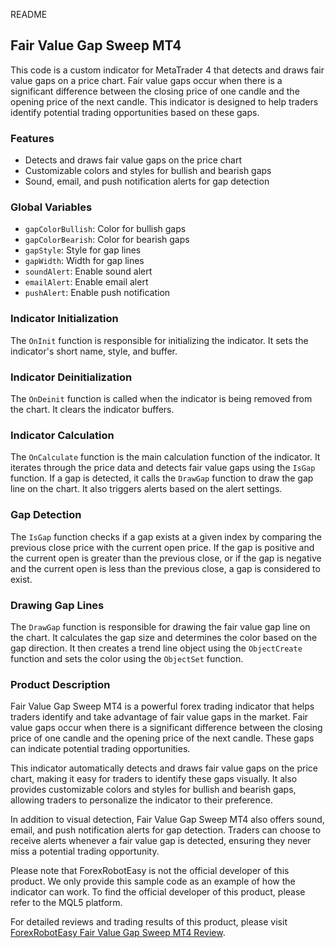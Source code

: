 README

## Fair Value Gap Sweep MT4

This code is a custom indicator for MetaTrader 4 that detects and draws fair value gaps on a price chart. Fair value gaps occur when there is a significant difference between the closing price of one candle and the opening price of the next candle. This indicator is designed to help traders identify potential trading opportunities based on these gaps.

### Features

- Detects and draws fair value gaps on the price chart
- Customizable colors and styles for bullish and bearish gaps
- Sound, email, and push notification alerts for gap detection

### Global Variables

- `gapColorBullish`: Color for bullish gaps
- `gapColorBearish`: Color for bearish gaps
- `gapStyle`: Style for gap lines
- `gapWidth`: Width for gap lines
- `soundAlert`: Enable sound alert
- `emailAlert`: Enable email alert
- `pushAlert`: Enable push notification

### Indicator Initialization

The `OnInit` function is responsible for initializing the indicator. It sets the indicator's short name, style, and buffer. 

### Indicator Deinitialization

The `OnDeinit` function is called when the indicator is being removed from the chart. It clears the indicator buffers.

### Indicator Calculation

The `OnCalculate` function is the main calculation function of the indicator. It iterates through the price data and detects fair value gaps using the `IsGap` function. If a gap is detected, it calls the `DrawGap` function to draw the gap line on the chart. It also triggers alerts based on the alert settings.

### Gap Detection

The `IsGap` function checks if a gap exists at a given index by comparing the previous close price with the current open price. If the gap is positive and the current open is greater than the previous close, or if the gap is negative and the current open is less than the previous close, a gap is considered to exist.

### Drawing Gap Lines

The `DrawGap` function is responsible for drawing the fair value gap line on the chart. It calculates the gap size and determines the color based on the gap direction. It then creates a trend line object using the `ObjectCreate` function and sets the color using the `ObjectSet` function.

### Product Description

Fair Value Gap Sweep MT4 is a powerful forex trading indicator that helps traders identify and take advantage of fair value gaps in the market. Fair value gaps occur when there is a significant difference between the closing price of one candle and the opening price of the next candle. These gaps can indicate potential trading opportunities.

This indicator automatically detects and draws fair value gaps on the price chart, making it easy for traders to identify these gaps visually. It also provides customizable colors and styles for bullish and bearish gaps, allowing traders to personalize the indicator to their preference.

In addition to visual detection, Fair Value Gap Sweep MT4 also offers sound, email, and push notification alerts for gap detection. Traders can choose to receive alerts whenever a fair value gap is detected, ensuring they never miss a potential trading opportunity.

Please note that ForexRobotEasy is not the official developer of this product. We only provide this sample code as an example of how the indicator can work. To find the official developer of this product, please refer to the MQL5 platform.

For detailed reviews and trading results of this product, please visit [ForexRobotEasy Fair Value Gap Sweep MT4 Review](https://forexroboteasy.com/forex-robot-review/fair-value-gap-sweep-mt4-review-powerful-forex-trading-indicator/).
